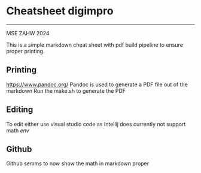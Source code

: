 # Cheatsheet digimpro
---------------------

MSE ZAHW 2024

This is a simple markdown cheat sheet with pdf build pipeline to ensure proper printing.

## Printing

https://www.pandoc.org/
Pandoc is used to generate a PDF file out of the markdown
Run the make.sh to generate the PDF

## Editing

To edit either use visual studio code as Intellij does currently not support math $env$

## Github

Github semms to now show the math in markdown proper